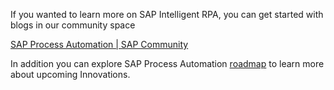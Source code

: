 If you wanted to learn more on SAP Intelligent RPA, you can get started with blogs in our community space

[SAP Process Automation | SAP Community](https://community.sap.com/topics/process-automation)


In addition you can explore SAP Process Automation [roadmap](https://roadmaps.sap.com/board?range=CURRENT-LAST&PRODUCT=73554900100800003832#Q2%202022) to learn more about upcoming Innovations.